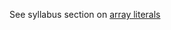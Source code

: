 See syllabus section on [array literals](https://codeyourfuture.github.io/syllabus-master/js-core/week-05/lesson.html#array-literals)
